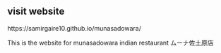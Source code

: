 <h2> visit  website </h2>
https://samirgaire10.github.io/munasadowara/


This is the website for munasadowara indian restaurant
ムーナ佐土原店　

